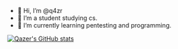 - 👋 Hi, I’m @q4zr
- 👀 I’m a student studying cs.
- 🌱 I’m currently learning pentesting and programming.

[![Qazer's GitHub stats](https://github-readme-stats.vercel.app/api?username=q4zr)](https://github.com/anuraghazra/github-readme-stats)
